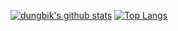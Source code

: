   [![dungbik's github stats](https://github-readme-stats.vercel.app/api?username=dungbik)](https://github.com/anuraghazra/github-readme-stats)
  [![Top Langs](https://github-readme-stats.vercel.app/api/top-langs/?username=dungbik&layout=compact)](https://github.com/anuraghazra/github-readme-stats)



<!--
**dungbik/dungbik** is a ✨ _special_ ✨ repository because its `README.md` (this file) appears on your GitHub profile.

Here are some ideas to get you started:

- 🔭 I’m currently working on ...
- 🌱 I’m currently learning ...
- 👯 I’m looking to collaborate on ...
- 🤔 I’m looking for help with ...
- 💬 Ask me about ...
- 📫 How to reach me: ...
- 😄 Pronouns: ...
- ⚡ Fun fact: ...
-->
